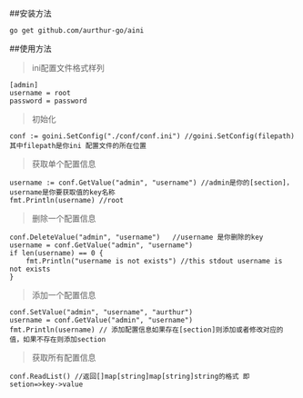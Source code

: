 ##安装方法

	go get github.com/aurthur-go/aini

##使用方法

>ini配置文件格式样列
	
	[admin]
	username = root
	password = password
	

>初始化

	conf := goini.SetConfig("./conf/conf.ini") //goini.SetConfig(filepath) 其中filepath是你ini 配置文件的所在位置

>获取单个配置信息

	username := conf.GetValue("admin", "username") //admin是你的[section]，username是你要获取值的key名称
	fmt.Println(username) //root

>删除一个配置信息

	conf.DeleteValue("admin", "username")	//username 是你删除的key
	username = conf.GetValue("admin", "username")
	if len(username) == 0 {
		fmt.Println("username is not exists") //this stdout username is not exists
	}

>添加一个配置信息

	conf.SetValue("admin", "username", "aurthur")
	username = conf.GetValue("admin", "username")
	fmt.Println(username) // 添加配置信息如果存在[section]则添加或者修改对应的值，如果不存在则添加section

>获取所有配置信息

	conf.ReadList() //返回[]map[string]map[string]string的格式 即setion=>key->value
